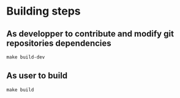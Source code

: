 # Building steps

## As developper to contribute and modify git repositories dependencies

```
make build-dev
```

## As user to build 

```
make build
```
